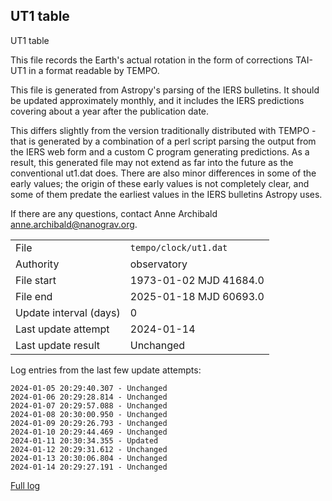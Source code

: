 
## UT1 table

UT1 table

This file records the Earth's actual rotation in the form of
corrections TAI-UT1 in a format readable by TEMPO.

This file is generated from Astropy's parsing of the IERS
bulletins. It should be updated approximately monthly, and it
includes the IERS predictions covering about a year after the
publication date.

This differs slightly from the version traditionally distributed
with TEMPO - that is generated by a combination of a perl script
parsing the output from the IERS web form and a custom C program
generating predictions. As a result, this generated file may not
extend as far into the future as the conventional ut1.dat does.
There are also minor differences in some of the early values; the
origin of these early values is not completely clear, and some of
them predate the earliest values in the IERS bulletins Astropy uses.

If there are any questions, contact Anne Archibald
<anne.archibald@nanograv.org>.

|     |     |
|:--- |:--- |
| File | `tempo/clock/ut1.dat` |
| Authority | observatory |
| File start | 1973-01-02 MJD 41684.0 |
| File end | 2025-01-18 MJD 60693.0 |
| Update interval (days) | 0 |
| Last update attempt | 2024-01-14 |
| Last update result | Unchanged |

Log entries from the last few update attempts:
```
2024-01-05 20:29:40.307 - Unchanged
2024-01-06 20:29:28.814 - Unchanged
2024-01-07 20:29:57.088 - Unchanged
2024-01-08 20:30:00.950 - Unchanged
2024-01-09 20:29:26.793 - Unchanged
2024-01-10 20:29:44.469 - Unchanged
2024-01-11 20:30:34.355 - Updated
2024-01-12 20:29:31.612 - Unchanged
2024-01-13 20:30:06.804 - Unchanged
2024-01-14 20:29:27.191 - Unchanged
```
[Full log](https://raw.githubusercontent.com/ipta/pulsar-clock-corrections/main/log/tempo/clock/ut1.dat.log)
